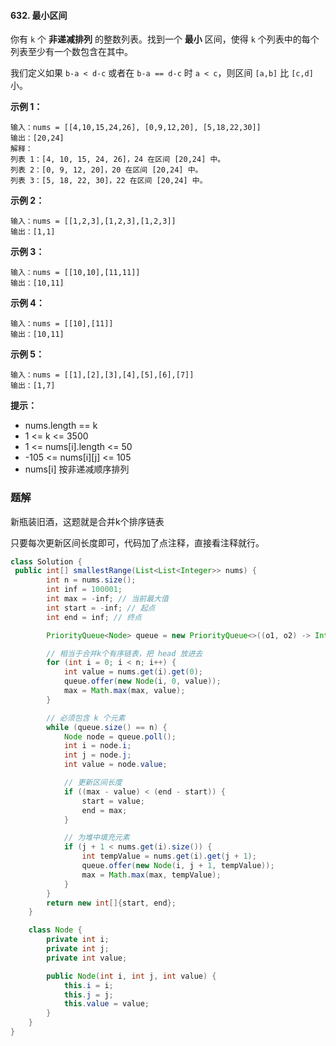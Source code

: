 #### 632. 最小区间

你有 `k` 个 **非递减排列** 的整数列表。找到一个 **最小** 区间，使得 `k` 个列表中的每个列表至少有一个数包含在其中。

我们定义如果 `b-a < d-c` 或者在 `b-a == d-c` 时 `a < c`，则区间 `[a,b]` 比 `[c,d]` 小。

**示例 1：**

```shell
输入：nums = [[4,10,15,24,26], [0,9,12,20], [5,18,22,30]]
输出：[20,24]
解释： 
列表 1：[4, 10, 15, 24, 26]，24 在区间 [20,24] 中。
列表 2：[0, 9, 12, 20]，20 在区间 [20,24] 中。
列表 3：[5, 18, 22, 30]，22 在区间 [20,24] 中。
```

**示例 2：**

```shell
输入：nums = [[1,2,3],[1,2,3],[1,2,3]]
输出：[1,1]
```

**示例 3：**

```shell
输入：nums = [[10,10],[11,11]]
输出：[10,11]
```

**示例 4：**

```shell
输入：nums = [[10],[11]]
输出：[10,11]
```

**示例 5：**

```shell
输入：nums = [[1],[2],[3],[4],[5],[6],[7]]
输出：[1,7]
```

**提示：**

* nums.length == k
* 1 <= k <= 3500
* 1 <= nums[i].length <= 50
* -105 <= nums[i][j] <= 105
* nums[i] 按非递减顺序排列

### 题解

新瓶装旧酒，这题就是合并k个排序链表

只要每次更新区间长度即可，代码加了点注释，直接看注释就行。

```java
class Solution {
 public int[] smallestRange(List<List<Integer>> nums) {
        int n = nums.size();
        int inf = 100001; 
        int max = -inf; // 当前最大值
        int start = -inf; // 起点
        int end = inf; // 终点

        PriorityQueue<Node> queue = new PriorityQueue<>((o1, o2) -> Integer.compare(o1.value, o2.value));

        // 相当于合并k个有序链表，把 head 放进去
        for (int i = 0; i < n; i++) {
            int value = nums.get(i).get(0);
            queue.offer(new Node(i, 0, value));
            max = Math.max(max, value);
        }

        // 必须包含 k 个元素
        while (queue.size() == n) {
            Node node = queue.poll();
            int i = node.i;
            int j = node.j;
            int value = node.value;

            // 更新区间长度
            if ((max - value) < (end - start)) {
                start = value;
                end = max;
            }

            // 为堆中填充元素
            if (j + 1 < nums.get(i).size()) {
                int tempValue = nums.get(i).get(j + 1);
                queue.offer(new Node(i, j + 1, tempValue));
                max = Math.max(max, tempValue);
            }
        }
        return new int[]{start, end};
    }

    class Node {
        private int i;
        private int j;
        private int value;

        public Node(int i, int j, int value) {
            this.i = i;
            this.j = j;
            this.value = value;
        }
    }
}
```

